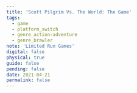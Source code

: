 ```yaml
---
title: 'Scott Pilgrim Vs. The World: The Game'
tags:
  - game
  - platform_switch
  - genre_action-adventure
  - genre_brawler
note: 'Limited Run Games'
digital: false
physical: true
guide: false
pending: false
date: 2021-04-21
permalink: false
---
```

